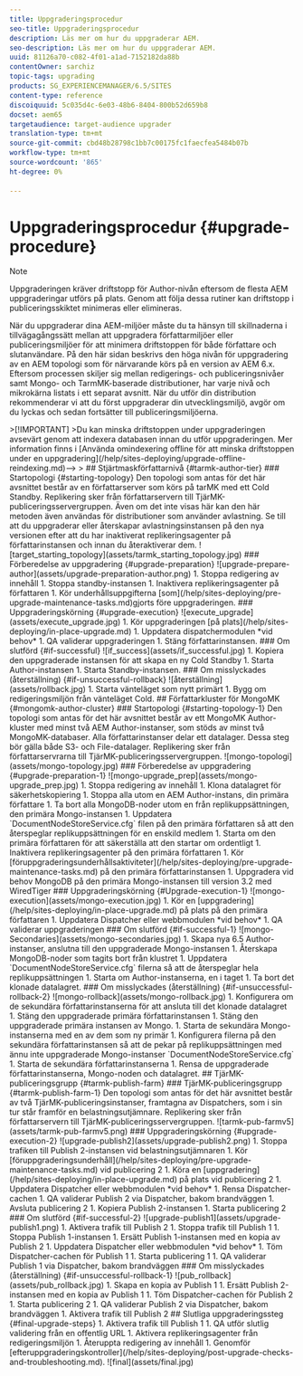 ```yaml
---
title: Uppgraderingsprocedur
seo-title: Uppgraderingsprocedur
description: Läs mer om hur du uppgraderar AEM.
seo-description: Läs mer om hur du uppgraderar AEM.
uuid: 81126a70-c082-4f01-a1ad-7152182da88b
contentOwner: sarchiz
topic-tags: upgrading
products: SG_EXPERIENCEMANAGER/6.5/SITES
content-type: reference
discoiquuid: 5c035d4c-6e03-48b6-8404-800b52d659b8
docset: aem65
targetaudience: target-audience upgrader
translation-type: tm+mt
source-git-commit: cbd48b28798c1bb7c00175fc1faecfea5484b07b
workflow-type: tm+mt
source-wordcount: '865'
ht-degree: 0%

---
```



# Uppgraderingsprocedur {#upgrade-procedure}

>[!NOTE]
>
>Uppgraderingen kräver driftstopp för Author-nivån eftersom de flesta AEM uppgraderingar utförs på plats. Genom att följa dessa rutiner kan driftstopp i publiceringsskiktet minimeras eller elimineras.

När du uppgraderar dina AEM-miljöer måste du ta hänsyn till skillnaderna i tillvägagångssätt mellan att uppgradera författarmiljöer eller publiceringsmiljöer för att minimera driftstoppen för både författare och slutanvändare. På den här sidan beskrivs den höga nivån för uppgradering av en AEM topologi som för närvarande körs på en version av AEM 6.x. Eftersom processen skiljer sig mellan redigerings- och publiceringsnivåer samt Mongo- och TarmMK-baserade distributioner, har varje nivå och mikrokärna listats i ett separat avsnitt. När du utför din distribution rekommenderar vi att du först uppgraderar din utvecklingsmiljö, avgör om du lyckas och sedan fortsätter till publiceringsmiljöerna.

<!-->>[!IMPORTANT]
>Du kan minska driftstoppen under uppgraderingen avsevärt genom att indexera databasen innan du utför uppgraderingen. Mer information finns i [Använda omindexering offline för att minska driftstoppen under en uppgradering](/help/sites-deploying/upgrade-offline-reindexing.md)—>
>
## Stjärtmaskförfattarnivå {#tarmk-author-tier}

### Startopologi {#starting-topology}

Den topologi som antas för det här avsnittet består av en författarserver som körs på tarMK med ett Cold Standby. Replikering sker från författarservern till TjärMK-publiceringsservergruppen. Även om det inte visas här kan den här metoden även användas för distributioner som använder avlastning. Se till att du uppgraderar eller återskapar avlastningsinstansen på den nya versionen efter att du har inaktiverat replikeringsagenter på författarinstansen och innan du återaktiverar dem.

![target_starting_topology](assets/tarmk_starting_topology.jpg)

### Förberedelse av uppgradering {#upgrade-preparation}

![upgrade-prepare-author](assets/upgrade-preparation-author.png)

1. Stoppa redigering av innehåll

1. Stoppa standby-instansen

1. Inaktivera replikeringsagenter på författaren

1. Kör underhållsuppgifterna [som](/help/sites-deploying/pre-upgrade-maintenance-tasks.md)gjorts före uppgraderingen.

### Uppgraderingskörning {#upgrade-execution}

![execute_upgrade](assets/execute_upgrade.jpg)

1. Kör uppgraderingen [på plats](/help/sites-deploying/in-place-upgrade.md)
1. Uppdatera dispatchermodulen *vid behov*

1. QA validerar uppgraderingen

1. Stäng författarinstansen.

### Om slutförd {#if-successful}

![if_success](assets/if_successful.jpg)

1. Kopiera den uppgraderade instansen för att skapa en ny Cold Standby

1. Starta Author-instansen

1. Starta Standby-instansen.

### Om misslyckades (återställning) {#if-unsuccessful-rollback}

![återställning](assets/rollback.jpg)

1. Starta vänteläget som nytt primärt

1. Bygg om redigeringsmiljön från vänteläget Cold.

## Författarkluster för MongoMK {#mongomk-author-cluster}

### Startopologi {#starting-topology-1}

Den topologi som antas för det här avsnittet består av ett MongoMK Author-kluster med minst två AEM Author-instanser, som stöds av minst två MongoMK-databaser. Alla författarinstanser delar ett datalager. Dessa steg bör gälla både S3- och File-datalager. Replikering sker från författarservrarna till TjärMK-publiceringsservergruppen.

![mongo-topologi](assets/mongo-topology.jpg)

### Förberedelse av uppgradering {#upgrade-preparation-1}

![mongo-upgrade_prep](assets/mongo-upgrade_prep.jpg)

1. Stoppa redigering av innehåll
1. Klona datalagret för säkerhetskopiering
1. Stoppa alla utom en AEM Author-instans, din primära författare
1. Ta bort alla MongoDB-noder utom en från replikuppsättningen, den primära Mongo-instansen
1. Uppdatera `DocumentNodeStoreService.cfg` filen på den primära författaren så att den återspeglar replikuppsättningen för en enskild medlem
1. Starta om den primära författaren för att säkerställa att den startar om ordentligt
1. Inaktivera replikeringsagenter på den primära författaren
1. Kör [föruppgraderingsunderhållsaktiviteter](/help/sites-deploying/pre-upgrade-maintenance-tasks.md) på den primära författarinstansen
1. Uppgradera vid behov MongoDB på den primära Mongo-instansen till version 3.2 med WiredTiger

### Uppgraderingskörning {#Upgrade-execution-1}

![mongo-execution](assets/mongo-execution.jpg)

1. Kör en [uppgradering](/help/sites-deploying/in-place-upgrade.md) på plats på den primära författaren
1. Uppdatera Dispatcher eller webbmodulen *vid behov*
1. QA validerar uppgraderingen

### Om slutförd {#if-successful-1}

![mongo-Secondaries](assets/mongo-secondaries.jpg)

1. Skapa nya 6.5 Author-instanser, anslutna till den uppgraderade Mongo-instansen

1. Återskapa MongoDB-noder som tagits bort från klustret

1. Uppdatera `DocumentNodeStoreService.cfg` filerna så att de återspeglar hela replikuppsättningen

1. Starta om Author-instanserna, en i taget

1. Ta bort det klonade datalagret.

### Om misslyckades (återställning)  {#if-unsuccessful-rollback-2}

![mongo-rollback](assets/mongo-rollback.jpg)

1. Konfigurera om de sekundära författarinstanserna för att ansluta till det klonade datalagret

1. Stäng den uppgraderade primära författarinstansen

1. Stäng den uppgraderade primära instansen av Mongo.

1. Starta de sekundära Mongo-instanserna med en av dem som ny primär

1. Konfigurera filerna på den sekundära författarinstansen så att de pekar på replikuppsättningen med ännu inte uppgraderade Mongo-instanser `DocumentNodeStoreService.cfg`

1. Starta de sekundära författarinstanserna

1. Rensa de uppgraderade författarinstanserna, Mongo-noden och datalagret.

## TjärMK-publiceringsgrupp {#tarmk-publish-farm}

### TjärMK-publiceringsgrupp {#tarmk-publish-farm-1}

Den topologi som antas för det här avsnittet består av två TjärMK-publiceringsinstanser, framtagna av Dispatchers, som i sin tur står framför en belastningsutjämnare. Replikering sker från författarservern till TjärMK-publiceringsservergruppen.

![tarmk-pub-farmv5](assets/tarmk-pub-farmv5.png)

### Uppgraderingskörning {#upgrade-execution-2}

![upgrade-publish2](assets/upgrade-publish2.png)

1. Stoppa trafiken till Publish 2-instansen vid belastningsutjämnaren
1. Kör [föruppgraderingsunderhåll](/help/sites-deploying/pre-upgrade-maintenance-tasks.md) vid publicering 2
1. Köra en [uppgradering](/help/sites-deploying/in-place-upgrade.md) på plats vid publicering 2
1. Uppdatera Dispatcher eller webbmodulen *vid behov*
1. Rensa Dispatcher-cachen
1. QA validerar Publish 2 via Dispatcher, bakom brandväggen
1. Avsluta publicering 2
1. Kopiera Publish 2-instansen
1. Starta publicering 2

### Om slutförd {#if-successful-2}

![upgrade-publish1](assets/upgrade-publish1.png)

1. Aktivera trafik till Publish 2
1. Stoppa trafik till Publish 1
1. Stoppa Publish 1-instansen
1. Ersätt Publish 1-instansen med en kopia av Publish 2
1. Uppdatera Dispatcher eller webbmodulen *vid behov*
1. Töm Dispatcher-cachen för Publish 1
1. Starta publicering 1
1. QA validerar Publish 1 via Dispatcher, bakom brandväggen

### Om misslyckades (återställning) {#if-unsuccessful-rollback-1}

![pub_rollback](assets/pub_rollback.jpg)

1. Skapa en kopia av Publish 1
1. Ersätt Publish 2-instansen med en kopia av Publish 1
1. Töm Dispatcher-cachen för Publish 2
1. Starta publicering 2
1. QA validerar Publish 2 via Dispatcher, bakom brandväggen
1. Aktivera trafik till Publish 2

## Slutliga uppgraderingssteg {#final-upgrade-steps}

1. Aktivera trafik till Publish 1
1. QA utför slutlig validering från en offentlig URL
1. Aktivera replikeringsagenter från redigeringsmiljön
1. Återuppta redigering av innehåll
1. Genomför [efteruppgraderingskontroller](/help/sites-deploying/post-upgrade-checks-and-troubleshooting.md).

![final](assets/final.jpg)

